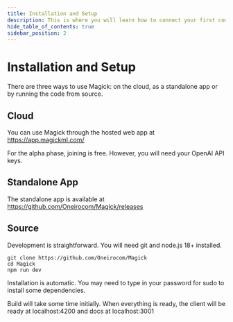 ```yaml
---
title: Installation and Setup
description: This is where you will learn how to connect your first component.
hide_table_of_contents: true
sidebar_position: 2
---
```


# Installation and Setup

There are three ways to use Magick: on the cloud, as a standalone app or by running the code from source.

## Cloud

You can use Magick through the hosted web app at https://app.magickml.com/

For the alpha phase, joining is free. However, you will need your OpenAI API keys.

## Standalone App

The standalone app is available at https://github.com/Oneirocom/Magick/releases
## Source

Development is straightforward. You will need git and node.js 18+ installed.

```
git clone https://github.com/Oneirocom/Magick
cd Magick
npm run dev
```

Installation is automatic. You may need to type in your password for sudo to install some dependencies.

Build will take some time initially. When everything is ready, the client will be ready at localhost:4200 and docs at localhost:3001